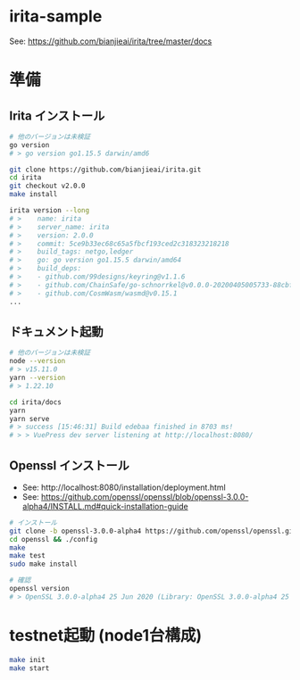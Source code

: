 # irita-sample
See: https://github.com/bianjieai/irita/tree/master/docs

# 準備
## Irita インストール
```sh
# 他のバージョンは未検証
go version
# > go version go1.15.5 darwin/amd6
```
```sh
git clone https://github.com/bianjieai/irita.git
cd irita 
git checkout v2.0.0
make install
```

```sh
irita version --long
# >    name: irita
# >    server_name: irita
# >    version: 2.0.0
# >    commit: 5ce9b33ec68c65a5fbcf193ced2c318323218218
# >    build_tags: netgo,ledger
# >    go: go version go1.15.5 darwin/amd64
# >    build_deps:
# >    - github.com/99designs/keyring@v1.1.6
# >    - github.com/ChainSafe/go-schnorrkel@v0.0.0-20200405005733-88cbf1b4c40d
# >    - github.com/CosmWasm/wasmd@v0.15.1
...
```

## ドキュメント起動
```sh
# 他のバージョンは未検証
node --version
# > v15.11.0
yarn --version
# > 1.22.10
```

```sh
cd irita/docs
yarn
yarn serve
# > success [15:46:31] Build edebaa finished in 8703 ms! 
# > > VuePress dev server listening at http://localhost:8080/
```

## Openssl インストール
- See: http://localhost:8080/installation/deployment.html
- See: https://github.com/openssl/openssl/blob/openssl-3.0.0-alpha4/INSTALL.md#quick-installation-guide

```sh
# インストール
git clone -b openssl-3.0.0-alpha4 https://github.com/openssl/openssl.git
cd openssl && ./config
make
make test
sudo make install

# 確認
openssl version
# > OpenSSL 3.0.0-alpha4 25 Jun 2020 (Library: OpenSSL 3.0.0-alpha4 25 Jun 2020)
```

# testnet起動 (node1台構成)
```sh
make init
make start
```
